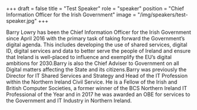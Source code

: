 +++
draft = false
title = "Test Speaker"
role = "speaker"
position = "Chief Information Officer for the Irish Government"
image = "/img/speakers/test-speaker.jpg"
+++

Barry Lowry has been the Chief Information Officer for the Irish Government since April 2016 with the primary task of taking forward the Government’s digital agenda. This includes developing the use of shared services, digital ID, digital services and data to better serve the people of Ireland and ensure that Ireland is well-placed to influence and exemplify the EUʼs digital ambitions for 2030.Barry is also the Chief Adviser to Government on all Digital matters affecting the State and its citizens.Barry was previously the Director for IT Shared Services and Strategy and Head of the IT Profession within the Northern Ireland Civil Service. He is a Fellow of the Irish and British Computer Societies, a former winner of the BCS Northern Ireland IT Professional of the Year and in 2017 he was awarded an OBE for services to the Government and IT Industry in Northern Ireland.